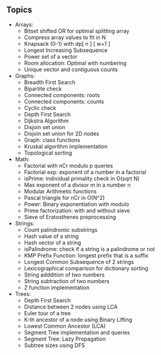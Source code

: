 ## Topics
* Arrays:
	- Bitset shifted OR for optimal splitting array
	- Compress array values to fit in N
	- Knapsack (0-1) with dp[ n ] [ w+1 ]
	- Longest Increasing Subsequence
	- Power set of a vector
	- Room allocation: Optimal with numbering
	- Unique vector and contiguous counts
* Graphs:
	- Breadth First Search
	- Bipartite check
	- Connected components: roots
	- Connected components: counts
	- Cyclic check
	- Depth First Search
	- Dijkstra Algorithm
	- Disjoin set union
	- Disjoin set union for 2D nodes
	- Graph: class functions
	- Kruskal algorithm implementation
	- Topological sorting
* Math:
	- Factorial with nCr modulo p queries
	- Factorial exp: exponent of a number in a factorial
	- isPrime: individual primality check in O(sqrt N)
	- Max exponent of a divisor m in a number n
	- Modular Arithmetic functions
	- Pascal triangle for nCr in O(N^2)
	- Power: Binary exponentiation with modulo
	- Prime factorization: with and without sieve
	- Sieve of Eratosthenes preprocessing
* Strings:
	- Count palindromic substrings
	- Hash value of a string
	- Hash vector of a string
	- isPalindrome: check if a string is a palindrome or not
	- KMP Prefix Function: longest prefix that is a suffix
	- Longest Common Subsequence of 2 strings
	- Lexicographical comparison for dictionary sorting
	- String adddition of two numbers
	- String subtraction of two numbers
	- Z function implementation
* Trees:
	- Depth First Search
	- Distance between 2 nodes using LCA
	- Euler tour of a tree
	- K-th ancestor of a node using Binary Lifting
	- Lowest Common Ancestor (LCA)
	- Segment Tree implementation and queries
	- Segment Tree: Lazy Propagation
	- Subtree sizes using DFS